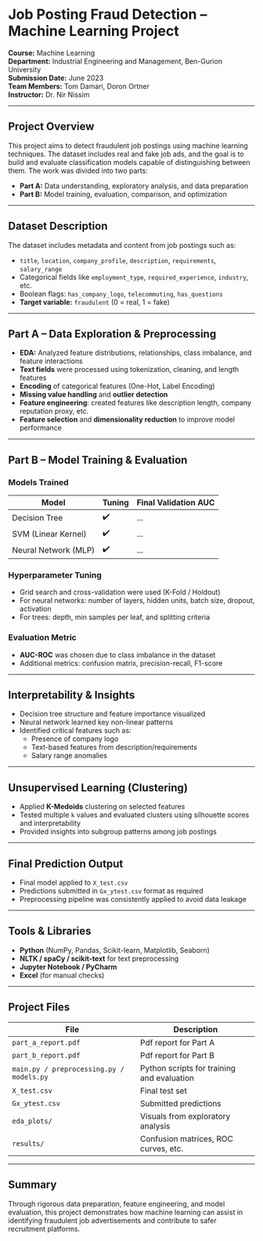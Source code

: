 # Job Posting Fraud Detection – Machine Learning Project

**Course:** Machine Learning  
**Department:** Industrial Engineering and Management, Ben-Gurion University  
**Submission Date:** June 2023  
**Team Members:** Tom Damari, Doron Ortner  
**Instructor:** Dr. Nir Nissim

---

## Project Overview
This project aims to detect fraudulent job postings using machine learning techniques. The dataset includes real and fake job ads, and the goal is to build and evaluate classification models capable of distinguishing between them.
The work was divided into two parts:
- **Part A:** Data understanding, exploratory analysis, and data preparation  
- **Part B:** Model training, evaluation, comparison, and optimization

---

## Dataset Description
The dataset includes metadata and content from job postings such as:
- `title`, `location`, `company_profile`, `description`, `requirements`, `salary_range`
- Categorical fields like `employment_type`, `required_experience`, `industry`, etc.
- Boolean flags: `has_company_logo`, `telecommuting`, `has_questions`
- **Target variable:** `fraudulent` (0 = real, 1 = fake)

---

## Part A – Data Exploration & Preprocessing
- **EDA:** Analyzed feature distributions, relationships, class imbalance, and feature interactions
- **Text fields** were processed using tokenization, cleaning, and length features
- **Encoding** of categorical features (One-Hot, Label Encoding)
- **Missing value handling** and **outlier detection**
- **Feature engineering**: created features like description length, company reputation proxy, etc.
- **Feature selection** and **dimensionality reduction** to improve model performance

---

## Part B – Model Training & Evaluation

### Models Trained
| Model                  | Tuning | Final Validation AUC |
|------------------------|--------|-----------------------|
| Decision Tree          | ✔️     | ...                  |
| SVM (Linear Kernel)    | ✔️     | ...                  |
| Neural Network (MLP)   | ✔️     | ...                  |

### Hyperparameter Tuning
- Grid search and cross-validation were used (K-Fold / Holdout)
- For neural networks: number of layers, hidden units, batch size, dropout, activation
- For trees: depth, min samples per leaf, and splitting criteria

### Evaluation Metric
- **AUC-ROC** was chosen due to class imbalance in the dataset
- Additional metrics: confusion matrix, precision-recall, F1-score

---

## Interpretability & Insights
- Decision tree structure and feature importance visualized
- Neural network learned key non-linear patterns
- Identified critical features such as:
  - Presence of company logo
  - Text-based features from description/requirements
  - Salary range anomalies

---

## Unsupervised Learning (Clustering)
- Applied **K-Medoids** clustering on selected features
- Tested multiple `k` values and evaluated clusters using silhouette scores and interpretability
- Provided insights into subgroup patterns among job postings

---

## Final Prediction Output
- Final model applied to `X_test.csv`
- Predictions submitted in `Gx_ytest.csv` format as required
- Preprocessing pipeline was consistently applied to avoid data leakage

---

## Tools & Libraries
- **Python** (NumPy, Pandas, Scikit-learn, Matplotlib, Seaborn)
- **NLTK / spaCy / scikit-text** for text preprocessing
- **Jupyter Notebook / PyCharm**
- **Excel** (for manual checks)

---

## Project Files

| File | Description |
|------|-------------|
| `part_a_report.pdf` | Pdf report for Part A |
| `part_b_report.pdf` | Pdf report for Part B |
| `main.py / preprocessing.py / models.py` | Python scripts for training and evaluation |
| `X_test.csv` | Final test set |
| `Gx_ytest.csv` | Submitted predictions |
| `eda_plots/` | Visuals from exploratory analysis |
| `results/` | Confusion matrices, ROC curves, etc.

---

## Summary
Through rigorous data preparation, feature engineering, and model evaluation, this project demonstrates how machine learning can assist in identifying fraudulent job advertisements and contribute to safer recruitment platforms.

